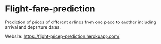 # Flight-fare-prediction
Prediction of prices of different airlines from one place to another including arrival and departure dates.

Website: https://flight-pricep-prediction.herokuapp.com/
